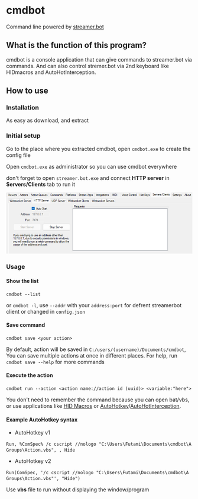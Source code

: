 # cmdbot
Command line powered by [streamer.bot](https://streamer.bot)

## What is the function of this program?
cmdbot is a console application that can give commands to streamer.bot via commands. And can also control stremer.bot via 2nd keyboard like HIDmacros and AutoHotInterception.

## How to use
### Installation
As easy as download, and extract

### Initial setup
Go to the place where you extracted cmdbot, open `cmdbot.exe` to create the config file

Open `cmdbot.exe` as administrator so you can use cmdbot everywhere

don't forget to open `streamer.bot.exe` and connect **HTTP server** in **Servers/Clients** tab to run it 

![streamer.bot](https://github.com/futamiyarn/cmdbot/blob/main/assets/Streamer.bot_Q7oLxIQeMI.png?raw=true)

### Usage
#### Show the list
```
cmdbot --list
```
or `cmdbot -l`, use `--addr` with your `address:port` for defrent streamerbot client or changed in `config.json`

#### Save command
```
cmdbot save <your action>
```
By default, action will be saved in `C:/users/(username)/Documents/cmdbot`, You can save multiple actions at once in different places. For help, run `cmdbot save --help` for more commands

#### Execute the action
```
cmdbot run --action <action name://action id (uuid)> <variable:"here">
```
You don't need to remember the command because you can open bat/vbs, or use applications like [HID Macros](https://www.hidmacros.eu/download.php) or [AutoHotkey](https://www.autohotkey.com/)/[AutoHotInterception](https://github.com/evilC/AutoHotInterception).

#### Example AutoHotkey syntax 
- AutoHotkey v1
```ahk
Run, %ComSpec% /c cscript //nologo "C:\Users\Futami\Documents\cmdbot\A Groups\Action.vbs", , Hide
```

- AutoHotkey v2
```ahk2
Run(ComSpec, '/c cscript //nologo "C:\Users\Futami\Documents\cmdbot\A Groups\Action.vbs"', "Hide")
```
Use **vbs** file to run without displaying the window/program